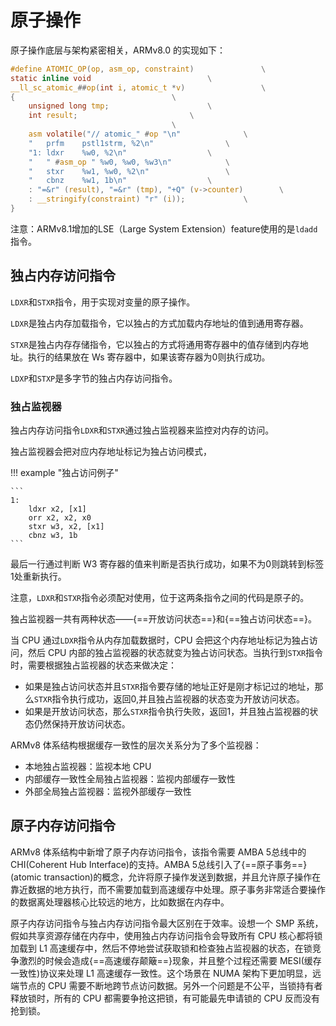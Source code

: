 # 原子操作

原子操作底层与架构紧密相关，ARMv8.0 的实现如下：

```C title="linux/arch/arm64/include/asm/atomic_ll_sc.h"
#define ATOMIC_OP(op, asm_op, constraint)				\
static inline void							\
__ll_sc_atomic_##op(int i, atomic_t *v)					\
{									\
	unsigned long tmp;						\
	int result;							\
									\
	asm volatile("// atomic_" #op "\n"				\
	"	prfm	pstl1strm, %2\n"				\
	"1:	ldxr	%w0, %2\n"					\
	"	" #asm_op "	%w0, %w0, %w3\n"			\
	"	stxr	%w1, %w0, %2\n"					\
	"	cbnz	%w1, 1b\n"					\
	: "=&r" (result), "=&r" (tmp), "+Q" (v->counter)		\
	: __stringify(constraint) "r" (i));				\
}
```

注意：ARMv8.1增加的LSE（Large System Extension）feature使用的是`ldadd`指令。

## 独占内存访问指令

`LDXR`和`STXR`指令，用于实现对变量的原子操作。

`LDXR`是独占内存加载指令，它以独占的方式加载内存地址的值到通用寄存器。

`STXR`是独占内存存储指令，它以独占的方式将通用寄存器中的值存储到内存地址。执行的结果放在 Ws 寄存器中，如果该寄存器为0则执行成功。

`LDXP`和`STXP`是多字节的独占内存访问指令。

### 独占监视器

独占内存访问指令`LDXR`和`STXR`通过独占监视器来监控对内存的访问。

独占监视器会把对应内存地址标记为独占访问模式，

!!! example "独占访问例子"

    ```
    1:
        ldxr x2, [x1]
        orr x2, x2, x0
        stxr w3, x2, [x1]
        cbnz w3, 1b
    ```

最后一行通过判断 W3 寄存器的值来判断是否执行成功，如果不为0则跳转到标签1处重新执行。

注意，`LDXR`和`STXR`指令必须配对使用，位于这两条指令之间的代码是原子的。

独占监视器一共有两种状态——{==开放访问状态==}和{==独占访问状态==}。

当 CPU 通过`LDXR`指令从内存加载数据时，CPU 会把这个内存地址标记为独占访问，然后 CPU 内部的独占监视器的状态就变为独占访问状态。当执行到`STXR`指令时，需要根据独占监视器的状态来做决定：

- 如果是独占访问状态并且`STXR`指令要存储的地址正好是刚才标记过的地址，那么`STXR`指令执行成功，返回0,并且独占监视器的状态变为开放访问状态。
- 如果是开放访问状态，那么`STXR`指令执行失败，返回1，并且独占监视器的状态仍然保持开放访问状态。

ARMv8 体系结构根据缓存一致性的层次关系分为了多个监视器：

- 本地独占监视器：监视本地 CPU
- 内部缓存一致性全局独占监视器：监视内部缓存一致性
- 外部全局独占监视器：监视外部缓存一致性

## 原子内存访问指令

ARMv8 体系结构中新增了原子内存访问指令，该指令需要 AMBA 5总线中的 CHI(Coherent Hub Interface)的支持。AMBA 5总线引入了{==原子事务==}(atomic transaction)的概念，允许将原子操作发送到数据，并且允许原子操作在靠近数据的地方执行，而不需要加载到高速缓存中处理。原子事务非常适合要操作的数据离处理器核心比较远的地方，比如数据在内存中。

原子内存访问指令与独占内存访问指令最大区别在于效率。设想一个 SMP 系统，假如共享资源存储在内存中，使用独占内存访问指令会导致所有 CPU 核心都将锁加载到 L1 高速缓存中，然后不停地尝试获取锁和检查独占监视器的状态，在锁竞争激烈的时候会造成{==高速缓存颠簸==}现象，并且整个过程还需要 MESI(缓存一致性)协议来处理 L1 高速缓存一致性。这个场景在 NUMA 架构下更加明显，远端节点的 CPU 需要不断地跨节点访问数据。另外一个问题是不公平，当锁持有者释放锁时，所有的 CPU 都需要争抢这把锁，有可能最先申请锁的 CPU 反而没有抢到锁。

